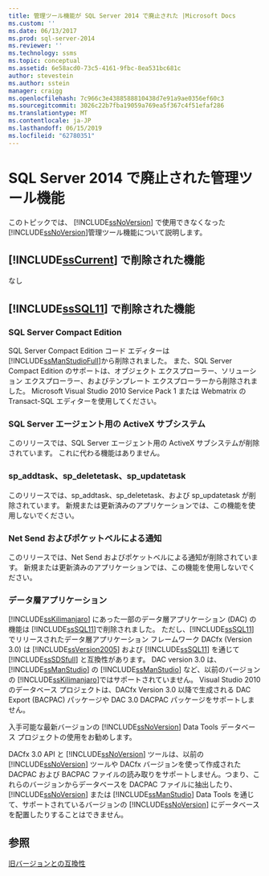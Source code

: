 ```yaml
---
title: 管理ツール機能が SQL Server 2014 で廃止された |Microsoft Docs
ms.custom: ''
ms.date: 06/13/2017
ms.prod: sql-server-2014
ms.reviewer: ''
ms.technology: ssms
ms.topic: conceptual
ms.assetid: 6e58acd0-73c5-4161-9fbc-8ea531bc681c
author: stevestein
ms.author: sstein
manager: craigg
ms.openlocfilehash: 7c966c3e4388588810438d7e91a9ae0356ef60c3
ms.sourcegitcommit: 3026c22b7fba19059a769ea5f367c4f51efaf286
ms.translationtype: MT
ms.contentlocale: ja-JP
ms.lasthandoff: 06/15/2019
ms.locfileid: "62780351"
---
```

# <a name="discontinued-management-tools-features-in-sql-server-2014"></a>SQL Server 2014 で廃止された管理ツール機能
  このトピックでは、 [!INCLUDE[ssNoVersion](../includes/ssnoversion-md.md)] で使用できなくなった [!INCLUDE[ssNoVersion](../includes/ssnoversion-md.md)]管理ツール機能について説明します。  
  
## <a name="features-removed-in-includesscurrentincludessscurrent-mdmd"></a>[!INCLUDE[ssCurrent](../includes/sscurrent-md.md)] で削除された機能  
 なし  
  
## <a name="features-removed-in-includesssql11includessssql11-mdmd"></a>[!INCLUDE[ssSQL11](../includes/sssql11-md.md)] で削除された機能  
  
### <a name="sql-server-compact-edition"></a>SQL Server Compact Edition  
 SQL Server Compact Edition コード エディターは [!INCLUDE[ssManStudioFull](../includes/ssmanstudiofull-md.md)]から削除されました。 また、SQL Server Compact Edition のサポートは、オブジェクト エクスプローラー、ソリューション エクスプローラー、およびテンプレート エクスプローラーから削除されました。 Microsoft Visual Studio 2010 Service Pack 1 または Webmatrix の Transact-SQL エディターを使用してください。  
  
### <a name="activex-subsystem-for-sql-server-agent"></a>SQL Server エージェント用の ActiveX サブシステム  
 このリリースでは、SQL Server エージェント用の ActiveX サブシステムが削除されています。 これに代わる機能はありません。  
  
### <a name="spaddtask-spdeletetask-spupdatetask"></a>sp_addtask、sp_deletetask、sp_updatetask  
 このリリースでは、sp_addtask、sp_deletetask、および sp_updatetask が削除されています。 新規または更新済みのアプリケーションでは、この機能を使用しないでください。  
  
### <a name="net-send-and-pager-notification"></a>Net Send およびポケットベルによる通知  
 このリリースでは、Net Send およびポケットベルによる通知が削除されています。 新規または更新済みのアプリケーションでは、この機能を使用しないでください。  
  
### <a name="data-tier-applications"></a>データ層アプリケーション  
 [!INCLUDE[ssKilimanjaro](../includes/sskilimanjaro-md.md)] にあった一部のデータ層アプリケーション (DAC) の機能は [!INCLUDE[ssSQL11](../includes/sssql11-md.md)]で削除されました。 ただし、[!INCLUDE[ssSQL11](../includes/sssql11-md.md)] でリリースされたデータ層アプリケーション フレームワーク DACfx (Version 3.0) は [!INCLUDE[ssVersion2005](../includes/ssversion2005-md.md)] および [!INCLUDE[ssSQL11](../includes/sssql11-md.md)] を通じて [!INCLUDE[ssSDSfull](../includes/sssdsfull-md.md)] と互換性があります。 DAC version 3.0 は、 [!INCLUDE[ssManStudio](../includes/ssmanstudio-md.md)] の [!INCLUDE[ssManStudio](../includes/ssmanstudio-md.md)] など、以前のバージョンの [!INCLUDE[ssKilimanjaro](../includes/sskilimanjaro-md.md)]ではサポートされていません。 Visual Studio 2010 のデータベース プロジェクトは、DACfx Version 3.0 以降で生成される DAC Export (BACPAC) パッケージや DAC 3.0 DACPAC パッケージをサポートしません。  
  
 入手可能な最新バージョンの [!INCLUDE[ssNoVersion](../includes/ssnoversion-md.md)] Data Tools データベース プロジェクトの使用をお勧めします。  
  
 DACfx 3.0 API と [!INCLUDE[ssNoVersion](../includes/ssnoversion-md.md)] ツールは、以前の [!INCLUDE[ssNoVersion](../includes/ssnoversion-md.md)] ツールや DACfx バージョンを使って作成された DACPAC および BACPAC ファイルの読み取りをサポートしません。つまり、これらのバージョンからデータベースを DACPAC ファイルに抽出したり、 [!INCLUDE[ssNoVersion](../includes/ssnoversion-md.md)] または [!INCLUDE[ssManStudio](../includes/ssmanstudio-md.md)] Data Tools を通じて、サポートされているバージョンの [!INCLUDE[ssNoVersion](../includes/ssnoversion-md.md)] にデータベースを配置したりすることはできません。  
  
## <a name="see-also"></a>参照  
 [旧バージョンとの互換性](../../2014/getting-started/backward-compatibility.md)  
  
  
